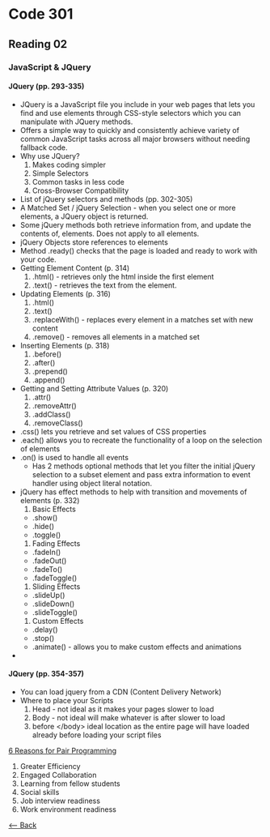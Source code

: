 # Code 301
## Reading 02


### JavaScript & JQuery
#### JQuery (pp. 293-335)
* JQuery is a JavaScript file you include in your web pages that lets you find and use elements through CSS-style selectors which you can manipulate with JQuery methods.
* Offers a simple way to quickly and consistently achieve variety of common JavaScript tasks across all major browsers without needing fallback code.
* Why use JQuery?
  1. Makes coding simpler
  1. Simple Selectors
  1. Common tasks in less code
  1. Cross-Browser Compatibility
* List of jQuery selectors and methods (pp. 302-305)
* A Matched Set / jQuery Selection - when you select one or more elements, a JQuery object is returned.
* Some jQuery methods both retrieve information from, and update the contents of, elements.  Does not apply to all elements.
* jQuery Objects store references to elements
* Method .ready() checks that the page is loaded and ready to work with your code.
* Getting Element Content (p. 314)
  1. .html() - retrieves only the html inside the first element
  1. .text() - retrieves the text from the element.
* Updating Elements (p. 316)
  1. .html()
  1. .text()
  1. .replaceWith() - replaces every element in a matches set with new content
  1. .remove() - removes all elements in a matched set
* Inserting Elements (p. 318)
  1. .before()
  1. .after()
  1. .prepend()
  1. .append()
* Getting and Setting Attribute Values (p. 320)
  1. .attr()
  1. .removeAttr()
  1. .addClass()
  1. .removeClass()
* .css() lets you retrieve and set values of CSS properties
* .each() allows you to recreate the functionality of a loop on the selection of elements
* .on() is used to handle all events
  - Has 2 methods optional methods that let you filter the initial jQuery selection to a subset element and pass extra information to event handler using object literal notation.
* jQuery has effect methods to help with transition and movements of elements (p. 332)
  1. Basic Effects
    * .show()
    * .hide()
    * .toggle()
  1. Fading Effects
    * .fadeIn()
    * .fadeOut()
    * .fadeTo()
    * .fadeToggle()
  1. Sliding Effects
    * .slideUp()
    * .slideDown()
    * .slideToggle()
  1. Custom Effects
    * .delay()
    * .stop()
    * .animate() - allows you to make custom effects and animations
* 
#### JQuery (pp. 354-357)
* You can load jquery from a CDN (Content Delivery Network)
* Where to place your Scripts
  1. Head - not ideal as it makes your pages slower to load
  1. Body - not ideal will make whatever is after slower to load
  1. before \</body\> ideal location as the entire page will have loaded already before loading your script files


[6 Reasons for Pair Programming](https://www.codefellows.org/blog/6-reasons-for-pair-programming/)
1. Greater Efficiency
1. Engaged Collaboration
1. Learning from fellow students
1. Social skills
1. Job interview readiness
1. Work environment readiness



[<-- Back](../README.md)
